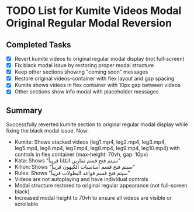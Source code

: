 # TODO List for Kumite Videos Modal Original Regular Modal Reversion

## Completed Tasks
- [x] Revert kumite videos to original regular modal display (not full-screen)
- [x] Fix black modal issue by restoring proper modal structure
- [x] Keep other sections showing "coming soon" messages
- [x] Restore original videos-container with flex layout and gap spacing
- [x] Kumite shows videos in flex container with 10px gap between videos
- [x] Other sections show info modal with placeholder messages

## Summary
Successfully reverted kumite section to original regular modal display while fixing the black modal issue. Now:
- Kumite: Shows stacked videos (leg1.mp4, leg2.mp4, leg3.mp4, leg5.mp4, leg6.mp4, leg7.mp4, leg8.mp4, leg9.mp4, leg10.mp4) with controls in flex container (max-height: 70vh, gap: 10px)
- Kata: Shows "سيتم فتح قسم تمارين الكاتا قريباً"
- Kihon: Shows "سيتم فتح قسم أساسيات الكيهون قريباً"
- Rules: Shows "سيتم فتح قسم قواعد البطولات قريباً"
- Videos are not autoplaying and have individual controls
- Modal structure restored to original regular appearance (not full-screen black)
- Increased modal height to 70vh to ensure all videos are visible or scrollable
